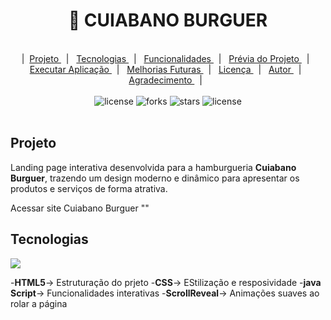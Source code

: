 <h1 align = "center" > 🍔  CUIABANO BURGUER</h1>

<br>

<div align = "center">
    |&nbsp;&nbsp;<a href = "#-projeto">Projeto </a> &nbsp;&nbsp;|&nbsp;&nbsp; 
    <a href = "#-tecnologias">Tecnologias </a> &nbsp;&nbsp;|&nbsp;&nbsp;
    <a href = "#-funcionalidades">Funcionalidades </a> &nbsp;&nbsp;|&nbsp;&nbsp;
    <a href = "#-prévia-do-projeto">Prévia do Projeto </a> &nbsp;&nbsp;|&nbsp;&nbsp;
    <a href = "#-executa-aplicação">Executar Aplicação </a> &nbsp;&nbsp;|&nbsp;&nbsp;  
    <a href = "#-melhorias-futuras">Melhorias Futuras </a> &nbsp;&nbsp;|&nbsp;&nbsp;
    <a href = "#-licença">Licença </a> &nbsp;&nbsp;|&nbsp;&nbsp;
    <a href = "#-autor">Autor </a> &nbsp;&nbsp;|&nbsp;&nbsp;
    <a href = "#-agradecimento"> Agradecimento </a> &nbsp;&nbsp;|&nbsp;&nbsp; 
</div>

<br>
<div align = "center">
    <img src= "https://img.shields.io/static/v1?label=license&message=MIT&color=15C3D6&labelColor=000000" alt= "license">
    <img scr= <img src= "https://img.shields.io/forks/v1?label=forks&message=MIT&color=15C3D6&labelColor=000000" alt= "forks">
     <img scr= "https://img.shields.io/github/stars/Alegarfer/cuiabano-burger?label=stars&message=MIT&color=15C36D&labelColor=000000" alt = "stars">
     <img src= "https://img.shields.iogithub/stars/Alegarfer/cuiabano-burger?&message=MIT&color=15C3D6&labelColor=000000" alt= "license">
     
</div>

<br>

## Projeto
Landing page interativa desenvolvida para a hamburgueria **Cuiabano Burguer**, trazendo um design moderno e dinâmico para apresentar os produtos e serviços de forma atrativa.

Acessar site Cuiabano Burguer ""



## Tecnologias

<div>
    <img src =".github/scroll-reveal.jpg">
</div>


-**HTML5**-> Estruturação do prjeto 
-**CSS**-> EStilização e resposividade
-**java Script**-> Funcionalidades interativas
-**ScrollReveal**-> Animações suaves ao rolar a página

<br>

